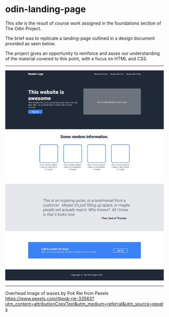 # odin-landing-page

This site is the result of course work assigned in the foundations section of The Odin Project.

The brief was to replicate a landing-page outlined in a design document provided as seen below.

The project gives an opportunity to reinforce and asses our understanding of the material 
covered to this point, with a focus on HTML and CSS.

-----

![image of design document](pictures/landing-page-design-doc-1.png "Design Document")

-----

Overhead image of waves by Pok Rie from Pexels https://www.pexels.com/@pok-rie-33563?utm_content=attributionCopyText&utm_medium=referral&utm_source=pexels

